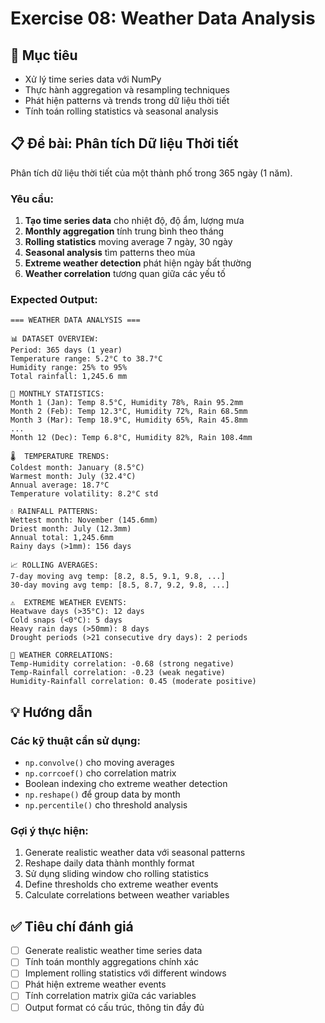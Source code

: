 # Exercise 08: Weather Data Analysis

## 🎯 Mục tiêu

- Xử lý time series data với NumPy
- Thực hành aggregation và resampling techniques
- Phát hiện patterns và trends trong dữ liệu thời tiết
- Tính toán rolling statistics và seasonal analysis

## 📋 Đề bài: Phân tích Dữ liệu Thời tiết

Phân tích dữ liệu thời tiết của một thành phố trong 365 ngày (1 năm).

### Yêu cầu:

1. **Tạo time series data** cho nhiệt độ, độ ẩm, lượng mưa
2. **Monthly aggregation** tính trung bình theo tháng
3. **Rolling statistics** moving average 7 ngày, 30 ngày
4. **Seasonal analysis** tìm patterns theo mùa
5. **Extreme weather detection** phát hiện ngày bất thường
6. **Weather correlation** tương quan giữa các yếu tố

### Expected Output:

```
=== WEATHER DATA ANALYSIS ===

📊 DATASET OVERVIEW:
Period: 365 days (1 year)
Temperature range: 5.2°C to 38.7°C
Humidity range: 25% to 95%
Total rainfall: 1,245.6 mm

📅 MONTHLY STATISTICS:
Month 1 (Jan): Temp 8.5°C, Humidity 78%, Rain 95.2mm
Month 2 (Feb): Temp 12.3°C, Humidity 72%, Rain 68.5mm
Month 3 (Mar): Temp 18.9°C, Humidity 65%, Rain 45.8mm
...
Month 12 (Dec): Temp 6.8°C, Humidity 82%, Rain 108.4mm

🌡️  TEMPERATURE TRENDS:
Coldest month: January (8.5°C)
Warmest month: July (32.4°C)
Annual average: 18.7°C
Temperature volatility: 8.2°C std

💧 RAINFALL PATTERNS:
Wettest month: November (145.6mm)
Driest month: July (12.3mm)
Annual total: 1,245.6mm
Rainy days (>1mm): 156 days

📈 ROLLING AVERAGES:
7-day moving avg temp: [8.2, 8.5, 9.1, 9.8, ...]
30-day moving avg temp: [8.5, 8.7, 9.2, 9.8, ...]

⚠️  EXTREME WEATHER EVENTS:
Heatwave days (>35°C): 12 days
Cold snaps (<0°C): 5 days
Heavy rain days (>50mm): 8 days
Drought periods (>21 consecutive dry days): 2 periods

🔗 WEATHER CORRELATIONS:
Temp-Humidity correlation: -0.68 (strong negative)
Temp-Rainfall correlation: -0.23 (weak negative)
Humidity-Rainfall correlation: 0.45 (moderate positive)
```

## 💡 Hướng dẫn

### Các kỹ thuật cần sử dụng:

- `np.convolve()` cho moving averages
- `np.corrcoef()` cho correlation matrix
- Boolean indexing cho extreme weather detection
- `np.reshape()` để group data by month
- `np.percentile()` cho threshold analysis

### Gợi ý thực hiện:

1. Generate realistic weather data với seasonal patterns
2. Reshape daily data thành monthly format
3. Sử dụng sliding window cho rolling statistics
4. Define thresholds cho extreme weather events
5. Calculate correlations between weather variables

## ✅ Tiêu chí đánh giá

- [ ] Generate realistic weather time series data
- [ ] Tính toán monthly aggregations chính xác
- [ ] Implement rolling statistics với different windows
- [ ] Phát hiện extreme weather events
- [ ] Tính correlation matrix giữa các variables
- [ ] Output format có cấu trúc, thông tin đầy đủ
